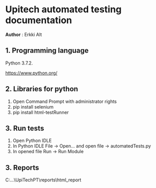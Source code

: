 # Upitech automated testing documentation

**Author** : Erkki Alt

## 1. Programming language
Python 3.7.2.

https://www.python.org/

## 2. Libraries for python
1. Open Command Prompt with administrator rights
2. pip install selenium
3. pip install html-testRunner

## 3. Run tests
1. Open Python IDLE
2. In Python IDLE File -> Open... and open file -> automatedTests.py
3. In opened file Run -> Run Module

## 3. Reports
C:\...\UpiTechPT\reports\html_report
